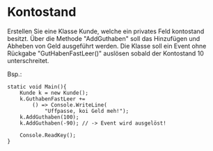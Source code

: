 # Kontostand

Erstellen Sie eine Klasse Kunde, welche ein privates Feld kontostand besitzt. Über die Methode "AddGuthaben" soll das Hinzufügen und Abheben von Geld ausgeführt werden. Die Klasse soll ein Event ohne Rückgabe "GutHabenFastLeer()" auslösen sobald der Kontostand 10 unterschreitet.

Bsp.:
```CSharp
static void Main(){
    Kunde k = new Kunde();
    k.GuthabenFastLeer += 
        () => Console.WriteLine(
            "Uffpasse, koi Geld meh!");    
    k.AddGuthaben(100);
    k.AddGuthaben(-90); // -> Event wird ausgelöst!

    Console.ReadKey();
}
```
